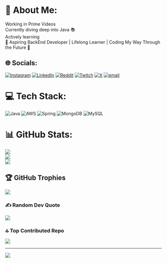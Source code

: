 # 💫 About Me:
Working in Prime Videos<br>Currently diving deep into Java 📚<br>Actively learning<br>🚀 Aspiring BackEnd Developer | Lifelong Learner | Coding My Way Through the Future 🔭


## 🌐 Socials:
[![Instagram](https://img.shields.io/badge/Instagram-%23E4405F.svg?logo=Instagram&logoColor=white)](https://instagram.com/itisravi) [![LinkedIn](https://img.shields.io/badge/LinkedIn-%230077B5.svg?logo=linkedin&logoColor=white)](https://linkedin.com/in/ravi-ranjan-9a1136103) [![Reddit](https://img.shields.io/badge/Reddit-%23FF4500.svg?logo=Reddit&logoColor=white)](https://reddit.com/user/Latter_Definition_99) [![Twitch](https://img.shields.io/badge/Twitch-%239146FF.svg?logo=Twitch&logoColor=white)](https://twitch.tv/roosterteethh) [![X](https://img.shields.io/badge/X-black.svg?logo=X&logoColor=white)](https://x.com/raviranjansinh4) [![email](https://img.shields.io/badge/Email-D14836?logo=gmail&logoColor=white)](mailto:ravidevilcool@gmail.com) 

# 💻 Tech Stack:
![Java](https://img.shields.io/badge/java-%23ED8B00.svg?style=for-the-badge&logo=openjdk&logoColor=white) ![AWS](https://img.shields.io/badge/AWS-%23FF9900.svg?style=for-the-badge&logo=amazon-aws&logoColor=white) ![Spring](https://img.shields.io/badge/spring-%236DB33F.svg?style=for-the-badge&logo=spring&logoColor=white) ![MongoDB](https://img.shields.io/badge/MongoDB-%234ea94b.svg?style=for-the-badge&logo=mongodb&logoColor=white) ![MySQL](https://img.shields.io/badge/mysql-4479A1.svg?style=for-the-badge&logo=mysql&logoColor=white)
# 📊 GitHub Stats:
![](https://github-readme-stats.vercel.app/api?username=ravrranj&theme=dark&hide_border=false&include_all_commits=true&count_private=true)<br/>
![](https://nirzak-streak-stats.vercel.app/?user=ravrranj&theme=dark&hide_border=false)<br/>
![](https://github-readme-stats.vercel.app/api/top-langs/?username=ravrranj&theme=dark&hide_border=false&include_all_commits=true&count_private=true&layout=compact)

## 🏆 GitHub Trophies
![](https://github-profile-trophy.vercel.app/?username=ravrranj&theme=radical&no-frame=false&no-bg=false&margin-w=4)

### ✍️ Random Dev Quote
![](https://quotes-github-readme.vercel.app/api?type=horizontal&theme=radical)

### 🔝 Top Contributed Repo
![](https://github-contributor-stats.vercel.app/api?username=ravrranj&limit=5&theme=dark&combine_all_yearly_contributions=true)

---
[![](https://visitcount.itsvg.in/api?id=ravrranj&icon=0&color=0)](https://visitcount.itsvg.in)

<!-- Proudly created with GPRM ( https://gprm.itsvg.in ) -->
